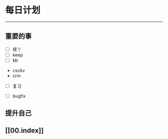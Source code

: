 
# 每日计划
---
## 重要的事

- [ ]    夜丫
- [ ]   keep
- [ ]  Mr 
- csckv
- crm
- [ ] 复习
- [ ] bugfix



## 提升自己

  



## [[00.index]]











